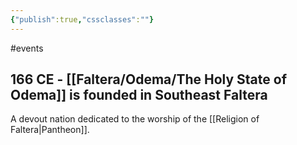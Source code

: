 ```yaml
---
{"publish":true,"cssclasses":""}
---
```


#events
## 166 CE - [[Faltera/Odema/The Holy State of Odema]] is founded in Southeast Faltera 
A devout nation dedicated to the worship of the [[Religion of Faltera\|Pantheon]].